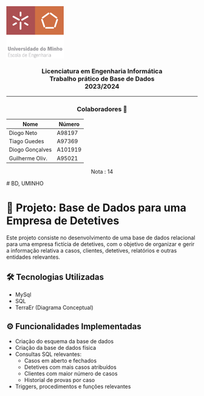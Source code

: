 <img align="center" src='uminho_eng.png' width="30%"/>

<h3 align="center">Licenciatura em Engenharia Informática <br> Trabalho prático de Base de Dados <br> 2023/2024 </h3>

---
<h3 align="center"> Colaboradores &#129309 </h2>

<div align="center">

| Nome             | Número  |
|------------------|---------|
| Diogo Neto       | A98197  |
| Tiago Guedes     | A97369  |
| Diogo Gonçalves  | A101919 |
| Guilherme Oliv.  | A95021  |

Nota : 14

</div>
# BD, UMINHO

# 📁 Projeto: Base de Dados para uma Empresa de Detetives

Este projeto consiste no desenvolvimento de uma base de dados relacional para uma empresa fictícia de detetives, com o objetivo de organizar e gerir a informação relativa a casos, clientes, detetives, relatórios e outras entidades relevantes.

## 🛠️ Tecnologias Utilizadas

- MySql
- SQL
- TerraEr (Diagrama Conceptual)

## ⚙️ Funcionalidades Implementadas

- Criação do esquema da base de dados
- Criação da base de dados física
- Consultas SQL relevantes:
  - Casos em aberto e fechados
  - Detetives com mais casos atribuídos
  - Clientes com maior número de casos
  - Historial de provas por caso
- Triggers, procedimentos e funções relevantes
